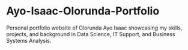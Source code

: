 # Ayo-Isaac-Olorunda-Portfolio
Personal portfolio website of Olorunda Ayo Isaac showcasing my skills, projects, and background in Data Science, IT Support, and Business Systems Analysis.

